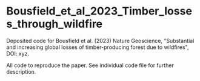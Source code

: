 # Bousfield_et_al_2023_Timber_losses_through_wildfire

Deposited code for Bousfield et al. (2023) Nature Geoscience, "Substantial and increasing global losses of timber-producing forest due to wildfires", DOI: xyz.

All code to reproduce the paper. See individual code file for further description.
